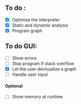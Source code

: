## To do :

- [x] Optimize the interpreter
- [x] Static and dynamic analysis
- [x] Program graph

## To do GUI:

- [ ] Show errors
- [ ] Stop program if stack overflow
- [x] Let the user devisualize a graph
- [ ] Handle user input

#### Optional

- [ ] Show memory at runtime
